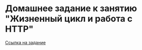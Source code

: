 # Домашнее задание к занятию "Жизненный цикл и работа с HTTP"

[Ссылка на задание](https://github.com/netology-code/ra16-homeworks/tree/ra-51/lifecycle-http)
